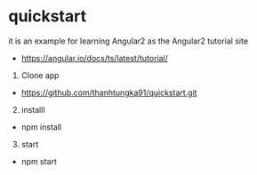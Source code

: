 # quickstart
it is an example for learning Angular2 as the Angular2 tutorial site 
* https://angular.io/docs/ts/latest/tutorial/
1. Clone app 
*  https://github.com/thanhtungka91/quickstart.git
2. installl 
* npm install
3. start 
* npm start
